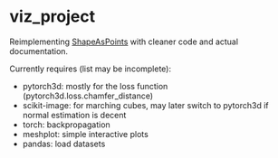 # viz_project

Reimplementing [ShapeAsPoints](https://github.com/autonomousvision/shape_as_points) with cleaner code and actual documentation.

Currently requires (list may be incomplete):
- pytorch3d: mostly for the loss function (pytorch3d.loss.chamfer_distance)
- scikit-image: for marching cubes, may later switch to pytorch3d if normal estimation is decent
- torch: backpropagation
- meshplot: simple interactive plots
- pandas: load datasets
